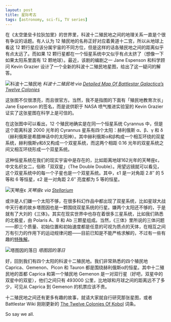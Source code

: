 ```yaml
---
layout: post
title: 星际考古
tags: [astronomy, sci-fi, TV series]
---
```


在《太空堡垒卡拉狄加里》的世界里，科波十二殖民地之间的地理关系一直是个很有争议的话题。有人认为 12 殖民地的名称正好对应着黄道十二宫，所以从地球上看这 12 颗行星应该分属宇宙的不同方位，但是这样的话各殖民地之间的距离似乎有点太远了。而如果 12 颗行星都在一个恒星系统中又似乎有点太挤了（想像一下如果太阳系里面有 12 颗地球）。最近，该剧的编剧之一 Jane Espenson 和科学顾问 Kevin Grazier 设计了一个全新的科波十二殖民地星图，给出了这一疑问的解答。

![科波十二殖民地](http://ww1.sinaimg.cn/large/abb3ee10jw1dv9gngahm6j.jpg)
_科波十二殖民地 via [Detailed Map Of Battlestar Galactica’s Twelve Colonies](http://io9.com/5742034/a-detailed-map-of-battlestar-galacticas-twelve-colonies)_

这张图不仅很漂亮，而且很官方。当然，我不是指图的下面有「殖民地教育次长」Jane Espenson 的签名，而是说供职于 NASA 喷气推进实验室的 Kevin Grazier 证实了这张星图在科学上是可信的。

在这张图中可以看出，12 个殖民地确实是在同一个恒星系统 Cyrannus 中，但是这个距离科波 2000 光年的 Cyrannus 星系有四个太阳：赫利俄斯 α、β、γ 和 δ（赫利俄斯是希腊神话中的太阳神）。其中赫利俄斯α和β构成一个相互环绕的双星系统，赫利俄斯γ和δ又构成一个双星系统，而这两个相距 0.16 光年的双星系统之间又相互环绕形成一个双星系统。

这种恒星系统在我们的现实宇宙中是存在的，比如距离地球162光年的天琴座ε，中文名织女二，俗称「双双星」（The Double Double）。用望远镜就可以看见，这个双星系统中的每一个子星也是一个双星系统。其中，ε1 是一对角距 2.8″ 的 5 等和 6 等恒星，ε2 是一对角距 2.6″ 亮度都为 5 等的恒星。

![天琴座ε](http://ww2.sinaimg.cn/large/abb3ee10jw1dv9gnlgoaij.jpg)
_天琴座ε via [Stellarium](http://www.stellarium.org/)_

或许是人们嫌一个太阳不够，在很多科幻作品中都出现了双星系统，比如星球大战中天行者的故乡塔图因也是一颗围绕双星系统的行星。嫌两个太阳还不够的，于是就有了大刘的《三体》。其实在现实世界中也存在着很多三星系统，比如我们熟悉的北极星，由 Polaris A、B 和 Ab 三颗星组成。当然，《三体》里所说的三体问题——即三个质量、初始位置和初始速度都是任意的可视为质点的天体，在相互之间万有引力的作用下的运动规律问题——目前已知是不能严格求解的，不过有一些有趣的[特殊解](http://www.matrix67.com/blog/archives/3979)。

![塔图因的落日](http://ww3.sinaimg.cn/large/abb3ee10tw1e6r2uiht2fj21kw0pcgt4.jpg)
_塔图因的落日_

好，回到我们有四个太阳的科波十二殖民地。我们非常熟悉的四个殖民地 Caprica、Gemenon、Picon 和 Tauron 都是围绕赫利俄斯α的恒星。其中十二殖民地的首都 Caprica 和第一个殖民地 Gemenon 是一对双行星（好吧，双星中的双星中的双星），他们之间只有 493000 公里，比地球和月球之间的距离远不了多少，可见从 Caprica 到 Gemenon 的机票应该不贵。

十二殖民地之间还有更多有趣的故事，就请大家就自行研究那张星图，或者 Battlestar Wiki 刚刚更新的 [The Twelve Colonies Of Kobol](http://en.battlestarwiki.org/wiki/The_Twelve_Colonies_(RDM)) 词条。

So say we all.
